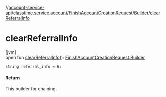 //[account-service-api](../../../../index.md)/[classtime.service.account](../../index.md)/[FinishAccountCreationRequest](../index.md)/[Builder](index.md)/[clearReferralInfo](clear-referral-info.md)

# clearReferralInfo

[jvm]\
open fun [clearReferralInfo](clear-referral-info.md)(): [FinishAccountCreationRequest.Builder](index.md)

`string referral_info = 6;`

#### Return

This builder for chaining.

